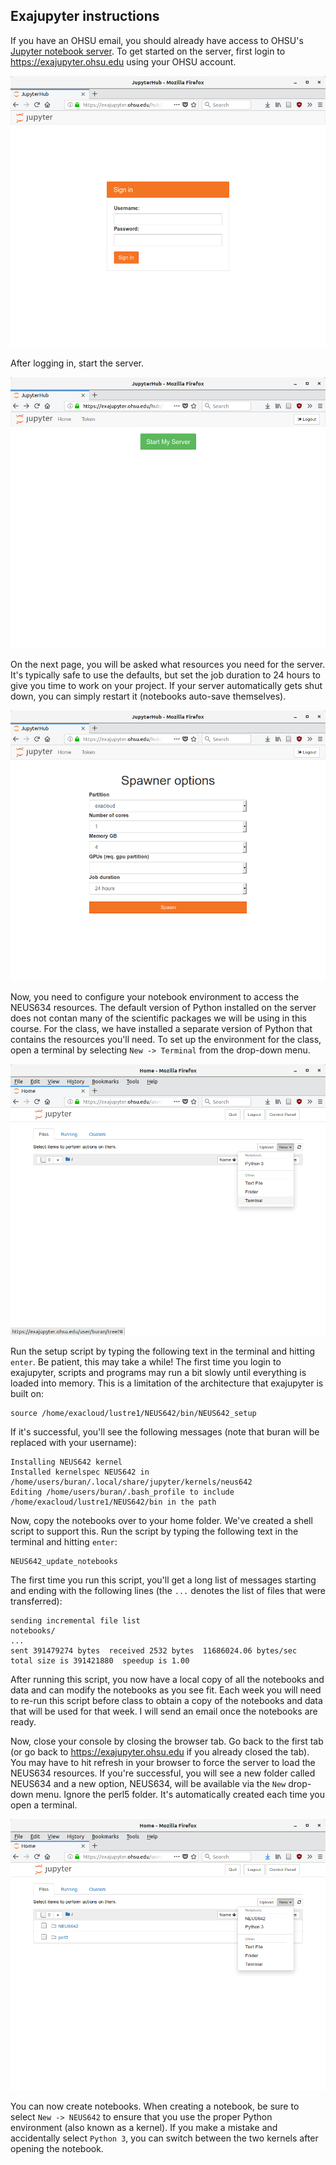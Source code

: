 Exajupyter instructions
-----------------------
If you have an OHSU email, you should already have access to OHSU's [Jupyter notebook server](https://exajupyter.ohsu.edu). To get started on the server, first login to https://exajupyter.ohsu.edu using your OHSU account. 

![login screen](images/1_user_login.png)

After logging in, start the server.

![start server screen](images/2_start_server.png)

On the next page, you will be asked what resources you need for the server. It's typically safe to use the defaults, but set the job duration to 24 hours to give you time to work on your project. If your server automatically gets shut down, you can simply restart it (notebooks auto-save themselves).

![spawner options](images/3_spawner_options.png)

Now, you need to configure your notebook environment to access the NEUS634 resources. The default version of Python installed on the server does not contan many of the scientific packages we will be using in this course. For the class, we have installed a separate version of Python that contains the resources you'll need. To set up the environment for the class, open a terminal by selecting `New -> Terminal` from the drop-down menu.

![opening a terminal](images/4_opening_terminal.png)

Run the setup script by typing the following text in the terminal and hitting `enter`. Be patient, this may take a while! The first time you login to exajupyter, scripts and programs may run a bit slowly until everything is loaded into memory. This is a limitation of the architecture that exajupyter is built on:

	source /home/exacloud/lustre1/NEUS642/bin/NEUS642_setup

If it's successful, you'll see the following messages (note that buran will be replaced with your username):

	Installing NEUS642 kernel
	Installed kernelspec NEUS642 in /home/users/buran/.local/share/jupyter/kernels/neus642
	Editing /home/users/buran/.bash_profile to include /home/exacloud/lustre1/NEUS642/bin in the path

Now, copy the notebooks over to your home folder. We've created a shell script to support this. Run the script by typing the following text in the terminal and hitting `enter`:

	NEUS642_update_notebooks

The first time you run this script, you'll get a long list of messages starting and ending with the following lines (the `...` denotes the list of files that were transferred):

	sending incremental file list
	notebooks/
	...
	sent 391479274 bytes  received 2532 bytes  11686024.06 bytes/sec
	total size is 391421880  speedup is 1.00

After running this script, you now have a local copy of all the notebooks and data and can modify the notebooks as you see fit. Each week you will need to re-run this script before class to obtain a copy of the notebooks and data that will be used for that week. I will send an email once the notebooks are ready.

Now, close your console by closing the browser tab. Go back to the first tab (or go back to https://exajupyter.ohsu.edu if you already closed the tab). You may have to hit refresh in your browser to force the server to load the NEUS634 resources. If you're successful, you will see a new folder called NEUS634 and a new option, NEUS634, will be available via the `New` drop-down menu. Ignore the perl5 folder. It's automatically created each time you open a terminal.

![new options](images/7_new_options.png)

You can now create notebooks. When creating a notebook, be sure to select `New -> NEUS642` to ensure that you use the proper Python environment (also known as a kernel). If you make a mistake and accidentally select `Python 3`, you can switch between the two kernels after opening the notebook.
